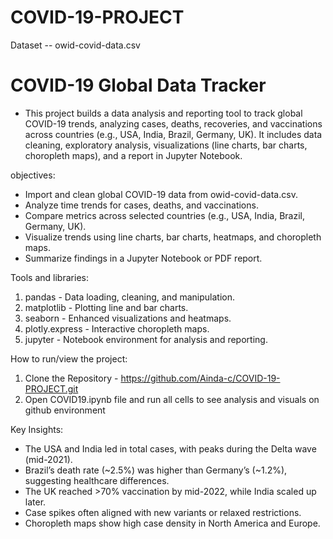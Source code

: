 # COVID-19-PROJECT
Dataset -- owid-covid-data.csv
# COVID-19 Global Data Tracker
- This project builds a data analysis and reporting tool to track global COVID-19 trends, analyzing cases, deaths, recoveries, and vaccinations across countries (e.g., USA, India, Brazil, Germany, UK). It includes data cleaning, exploratory analysis, visualizations (line charts, bar charts, choropleth maps), and a report in Jupyter Notebook.

objectives:
  - Import and clean global COVID-19 data from owid-covid-data.csv.
  - Analyze time trends for cases, deaths, and vaccinations.
  - Compare metrics across selected countries (e.g., USA, India, Brazil, Germany, UK).
  - Visualize trends using line charts, bar charts, heatmaps, and choropleth maps.
  - Summarize findings in a Jupyter Notebook or PDF report.

Tools and libraries:
  1. pandas - Data loading, cleaning, and manipulation.
  2. matplotlib - Plotting line and bar charts.
  3. seaborn - Enhanced visualizations and heatmaps.
  4. plotly.express - Interactive choropleth maps.
  5. jupyter - Notebook environment for analysis and reporting.

How to run/view the project:
1. Clone the Repository - https://github.com/Ainda-c/COVID-19-PROJECT.git
2. Open COVID19.ipynb file and run all cells to see analysis and visuals on github environment

 Key Insights:
- The USA and India led in total cases, with peaks during the Delta wave (mid-2021).
- Brazil’s death rate (~2.5%) was higher than Germany’s (~1.2%), suggesting healthcare differences.
- The UK reached >70% vaccination by mid-2022, while India scaled up later.
- Case spikes often aligned with new variants or relaxed restrictions.
- Choropleth maps show high case density in North America and Europe.
